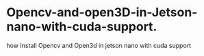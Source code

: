 # Opencv-and-open3D-in-Jetson-nano-with-cuda-support.
how Install Opencv and Open3d in jetson nano with cuda support
